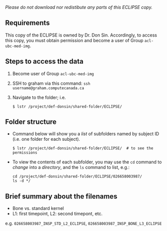 
*Please do not download nor redistibute any parts of this ECLIPSE copy.*

## Requirements

This copy of the ECLIPSE is owned by Dr. Don Sin. Accordingly, to access this copy, you must obtain permission and become a user of Group ```acl-ubc-med-img```.

## Steps to access the data

1. Become user of  Group ```acl-ubc-med-img```
2. SSH to graham via this command: 
    ```ssh username@graham.computecanada.ca```
    
2. Navigate to the folder; i.e. 
    ```
    $ lstr /project/def-donsin/shared-folder/ECLIPSE/
    ```

## Folder structure

- Command below will show you a *list* of subfolders named by subject ID (i.e. one folder for each subject). 

  ```
  $ lstr /project/def-donsin/shared-folder/ECLIPSE/  # to see the permissions
  ```

- To view the contents of each subfolder, you may use the ```cd``` command to *change* into a *directory*, and the ```ls``` command to list, e.g.:

  ```
  cd /project/def-donsin/shared-folder/ECLIPSE/026658003987/
  ls -d */
  ```

## Brief summary about the filenames

- Bone vs. standard kernel
- L1: first timepoint, L2: second timepont, etc.

e.g. ```026658003987_INSP_STD_L2_ECLIPSE```, ```026658003987_INSP_BONE_L3_ECLIPSE```



